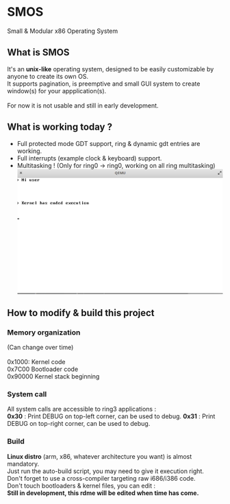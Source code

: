 # SMOS
Small &amp; Modular x86 Operating System
## What is SMOS
It's an **unix-like** operating system, designed to be easily customizable by anyone to create its own OS.</br>
It supports pagination, is preemptive and small GUI system to create window(s) for your appplication(s).</br></br>
For now it is not usable and still in early development.

## What is working today ?
- Full protected mode GDT support, ring & dynamic gdt entries are working.
- Full interrupts (example clock & keyboard) support.
- Multitasking ! (Only for ring0 -> ring0, working on all ring multitasking)
![image](actualState.png)

## How to modify & build this project
### Memory organization
(Can change over time)</br></br>
0x1000: Kernel code</br>
0x7C00 Bootloader code</br>
0x90000 Kernel stack beginning</br>
### System call
All system calls are accessible to ring3 applications :</br>
**0x30** : Print DEBUG on top-left corner, can be used to debug.
**0x31** : Print DEBUG on top-right corner, can be used to debug.

### Build
**Linux distro** (arm, x86, whatever architecture you want) is almost mandatory.</br>
Just run the auto-build script, you may need to give it execution right.</br>
Don't forget to use a cross-compiler targeting raw i686/i386 code.</br>
Don't touch bootloaders & kernel files, you can edit :</br>
**Still in development, this rdme will be edited when time has come.**
